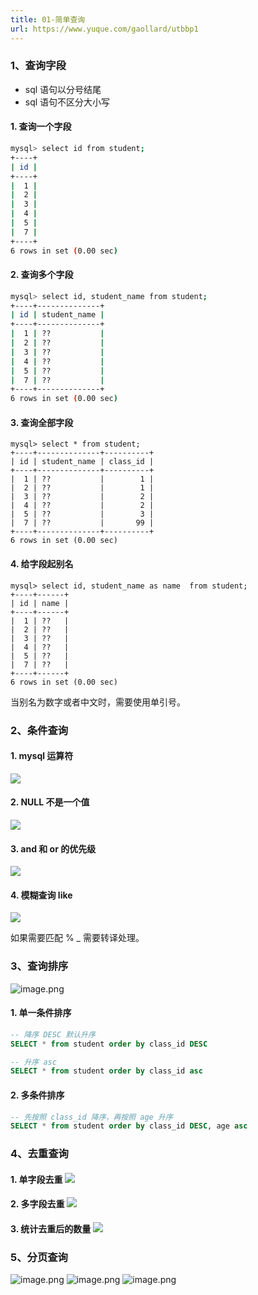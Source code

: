 ```yaml
---
title: 01-简单查询
url: https://www.yuque.com/gaollard/utbbp1
---
```




### 1、查询字段

- sql 语句以分号结尾
- sql 语句不区分大小写 

#### 1. 查询一个字段

```bash
mysql> select id from student;
+----+
| id |
+----+
|  1 |
|  2 |
|  3 |
|  4 |
|  5 |
|  7 |
+----+
6 rows in set (0.00 sec)
```

#### 2. 查询多个字段

```bash
mysql> select id, student_name from student;
+----+--------------+
| id | student_name |
+----+--------------+
|  1 | ??           |
|  2 | ??           |
|  3 | ??           |
|  4 | ??           |
|  5 | ??           |
|  7 | ??           |
+----+--------------+
6 rows in set (0.00 sec)
```

#### 3. 查询全部字段

    mysql> select * from student;
    +----+--------------+----------+
    | id | student_name | class_id |
    +----+--------------+----------+
    |  1 | ??           |        1 |
    |  2 | ??           |        1 |
    |  3 | ??           |        2 |
    |  4 | ??           |        2 |
    |  5 | ??           |        3 |
    |  7 | ??           |       99 |
    +----+--------------+----------+
    6 rows in set (0.00 sec)

#### 4. 给字段起别名

    mysql> select id, student_name as name  from student;
    +----+------+
    | id | name |
    +----+------+
    |  1 | ??   |
    |  2 | ??   |
    |  3 | ??   |
    |  4 | ??   |
    |  5 | ??   |
    |  7 | ??   |
    +----+------+
    6 rows in set (0.00 sec)

当别名为数字或者中文时，需要使用单引号。 

### 2、**条件查询**

#### 1. mysql 运算符

![](http://s3.airtlab.com/mysql/1661782051502-765ff27c-546e-401a-98ce-afd2091e8dc6.png)

#### 2. NULL 不是一个值

![](http://s3.airtlab.com/mysql/1661782051499-ea7c845c-4741-424e-b165-078161c63c12.png)



#### 3. and 和 or 的优先级

![](http://s3.airtlab.com/mysql/1661782051576-3a3d24d1-a612-47df-9136-c16d5955e10d.png)



#### 4. 模糊查询 like

![](http://s3.airtlab.com/mysql/1661782051853-62ef74ec-1edd-441d-9ada-3b66192071f1.png)

如果需要匹配 % \_ 需要转译处理。 

### 3、查询排序

![image.png](http://s3.airtlab.com/mysql/1661782110452-70ee0ac9-65fe-4d6d-9daa-397af5165f79.png) 

#### 1. 单一条件排序

```sql
-- 降序 DESC 默认升序
SELECT * from student order by class_id DESC

-- 升序 asc
SELECT * from student order by class_id asc
```



#### 2. 多条件排序

```sql
-- 先按照 class_id 降序，再按照 age 升序
SELECT * from student order by class_id DESC, age asc
```



### 4、去重查询



#### 1. 单字段去重&#xA;![](http://s3.airtlab.com/mysql/1661782874994-1ec034bf-5235-4332-ba5b-615b48b68c06.png)



#### 2. 多字段去重&#xA;![](http://s3.airtlab.com/mysql/1661782875276-3dc5a245-3bb3-4d7c-8e41-9be303985513.png)



#### 3. 统计去重后的数量&#xA;![](http://s3.airtlab.com/mysql/1661782874984-10c9fb74-1353-4a01-9d32-1eb5650ddbd8.png)



### 5、分页查询

![image.png](http://s3.airtlab.com/mysql/1601888522322-9dc722db-434b-475d-992d-957b7d0ce754.png)
![image.png](http://s3.airtlab.com/mysql/1601888545880-ee5ee7ce-9c1f-474f-b16e-f6152cd0d188.png)
![image.png](http://s3.airtlab.com/mysql/1601888563228-bc40c2cb-b036-44b4-bc58-a4449d932b86.png)
